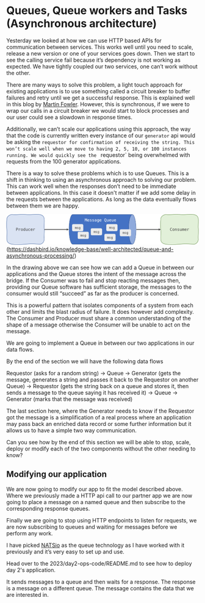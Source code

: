 # Queues, Queue workers and Tasks (Asynchronous architecture)
Yesterday we looked at how we can use HTTP based APIs for communication between services. This works well until you need
to scale, release a new version or one of your services goes down. Then we start to see the calling service fail because
it’s dependency is not working as expected. We have tightly coupled our two services, one can’t work without the other.

There are many ways to solve this problem, a light touch approach for existing applications is to use something called a
circuit breaker to buffer failures and retry until we get a successful response. This is explained well in this blog
by [Martin Fowler](https://martinfowler.com/bliki/CircuitBreaker.html). However, this is synchronous, if we were to wrap
our calls in a circuit breaker we would start to block processes and our user could see a slowdown in response times.

Additionally, we can’t scale our applications using this approach, the way that the code is currently written every
instance of our `generator` api would be asking
the `requestor for confirmation of receiving the string. This won’t scale well when we move to having 2, 5, 10, or 100 instances running. We would quickly see the `
requestor` being overwhelmed with requests from the 100 generator applications.

There is a way to solve these problems which is to use Queues. This is a shift in thinking to using an asynchronous
approach to solving our problem. This can work well when the responses don’t need to be immediate between applications.
In this case it doesn't matter if we add some delay in the requests between the applications. As long as the data
eventually flows between them we are happy.

![Queues, producers and Consumers](./images/day84-queues.png)
(https://dashbird.io/knowledge-base/well-architected/queue-and-asynchronous-processing/)

In the drawing above we can see how we can add a Queue in between our applications and the Queue stores the intent of
the message across the bridge. If the Consumer was to fail and stop reacting messages then, providing our Queue software
has sufficient storage, the messages to the consumer would still “succeed” as far as the producer is concerned.

This is a powerful pattern that isolates components of a system from each other and limits the blast radius of failure.
It does however add complexity. The Consumer and Producer must share a common understanding of the shape of a message
otherwise the Consumer will be unable to act on the message.

We are going to implement a Queue in between our two applications in our data flows.

By the end of the section we will have the following data flows

Requestor (asks for a random string) → Queue → Generator (gets the message, generates a string and passes it back to the
Requestor on another Queue) → Requestor (gets the string back on a queue and stores it, then sends a message to the
queue saying it has received it) → Queue → Generator (marks that the message was received)

The last section here, where the Generator needs to know if the Requestor got the message is a simplification of a real
process where an application may pass back an enriched data record or some further information but it allows us to have
a simple two way communication.

Can you see how by the end of this section we will be able to stop, scale, deploy or modify each of the two components
without the other needing to know?

## Modifying our application

We are now going to modify our app to fit the model described above. Where we previously made a HTTP api call to our
partner app we are now going to place a message on a named queue and then subscribe to the corresponding response
queues.

Finally we are going to stop using HTTP endpoints to listen for requests, we are now subscribing to queues and waiting
for messages before we perform any work.

I have picked [NATSio](https://nats.io/) as the queue technology as I have worked with it previously and it’s very easy
to set up and use.

Head over to the 2023/day2-ops-code/README.md to see how to deploy day 2's application.

It sends messages to a queue and then waits for a response. The response is a message on a different queue. The message
contains the data that we are interested in.